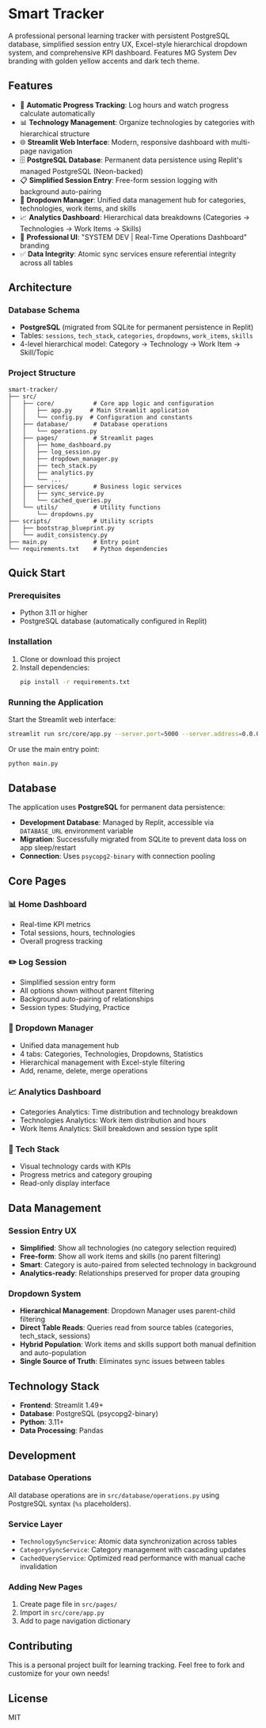 # Smart Tracker

A professional personal learning tracker with persistent PostgreSQL database, simplified session entry UX, Excel-style hierarchical dropdown system, and comprehensive KPI dashboard. Features MG System Dev branding with golden yellow accents and dark tech theme.

## Features

- 🎯 **Automatic Progress Tracking**: Log hours and watch progress calculate automatically
- 📊 **Technology Management**: Organize technologies by categories with hierarchical structure
- 🌐 **Streamlit Web Interface**: Modern, responsive dashboard with multi-page navigation
- 🗄️ **PostgreSQL Database**: Permanent data persistence using Replit's managed PostgreSQL (Neon-backed)
- 📋 **Simplified Session Entry**: Free-form session logging with background auto-pairing
- 🔧 **Dropdown Manager**: Unified data management hub for categories, technologies, work items, and skills
- 📈 **Analytics Dashboard**: Hierarchical data breakdowns (Categories → Technologies → Work Items → Skills)
- 🎨 **Professional UI**: "SYSTEM DEV | Real-Time Operations Dashboard" branding
- ✅ **Data Integrity**: Atomic sync services ensure referential integrity across all tables

## Architecture

### Database Schema
- **PostgreSQL** (migrated from SQLite for permanent persistence in Replit)
- Tables: `sessions`, `tech_stack`, `categories`, `dropdowns`, `work_items`, `skills`
- 4-level hierarchical model: Category → Technology → Work Item → Skill/Topic

### Project Structure
```
smart-tracker/
├── src/
│   ├── core/           # Core app logic and configuration
│   │   ├── app.py     # Main Streamlit application
│   │   └── config.py  # Configuration and constants
│   ├── database/       # Database operations
│   │   └── operations.py
│   ├── pages/          # Streamlit pages
│   │   ├── home_dashboard.py
│   │   ├── log_session.py
│   │   ├── dropdown_manager.py
│   │   ├── tech_stack.py
│   │   ├── analytics.py
│   │   └── ...
│   ├── services/       # Business logic services
│   │   ├── sync_service.py
│   │   └── cached_queries.py
│   └── utils/          # Utility functions
│       └── dropdowns.py
├── scripts/            # Utility scripts
│   ├── bootstrap_blueprint.py
│   └── audit_consistency.py
├── main.py             # Entry point
└── requirements.txt    # Python dependencies
```

## Quick Start

### Prerequisites

- Python 3.11 or higher
- PostgreSQL database (automatically configured in Replit)

### Installation

1. Clone or download this project
2. Install dependencies:
   ```bash
   pip install -r requirements.txt
   ```

### Running the Application

Start the Streamlit web interface:

```bash
streamlit run src/core/app.py --server.port=5000 --server.address=0.0.0.0
```

Or use the main entry point:

```bash
python main.py
```

## Database

The application uses **PostgreSQL** for permanent data persistence:

- **Development Database**: Managed by Replit, accessible via `DATABASE_URL` environment variable
- **Migration**: Successfully migrated from SQLite to prevent data loss on app sleep/restart
- **Connection**: Uses `psycopg2-binary` with connection pooling

## Core Pages

### 📊 Home Dashboard
- Real-time KPI metrics
- Total sessions, hours, technologies
- Overall progress tracking

### ✏️ Log Session
- Simplified session entry form
- All options shown without parent filtering
- Background auto-pairing of relationships
- Session types: Studying, Practice

### 🔧 Dropdown Manager
- Unified data management hub
- 4 tabs: Categories, Technologies, Dropdowns, Statistics
- Hierarchical management with Excel-style filtering
- Add, rename, delete, merge operations

### 📈 Analytics Dashboard
- Categories Analytics: Time distribution and technology breakdown
- Technologies Analytics: Work item distribution and hours
- Work Items Analytics: Skill breakdown and session type split

### 🎯 Tech Stack
- Visual technology cards with KPIs
- Progress metrics and category grouping
- Read-only display interface

## Data Management

### Session Entry UX
- **Simplified**: Show all technologies (no category selection required)
- **Free-form**: Show all work items and skills (no parent filtering)
- **Smart**: Category is auto-paired from selected technology in background
- **Analytics-ready**: Relationships preserved for proper data grouping

### Dropdown System
- **Hierarchical Management**: Dropdown Manager uses parent-child filtering
- **Direct Table Reads**: Queries read from source tables (categories, tech_stack, sessions)
- **Hybrid Population**: Work items and skills support both manual definition and auto-population
- **Single Source of Truth**: Eliminates sync issues between tables

## Technology Stack

- **Frontend**: Streamlit 1.49+
- **Database**: PostgreSQL (psycopg2-binary)
- **Python**: 3.11+
- **Data Processing**: Pandas

## Development

### Database Operations
All database operations are in `src/database/operations.py` using PostgreSQL syntax (`%s` placeholders).

### Service Layer
- `TechnologySyncService`: Atomic data synchronization across tables
- `CategorySyncService`: Category management with cascading updates
- `CachedQueryService`: Optimized read performance with manual cache invalidation

### Adding New Pages
1. Create page file in `src/pages/`
2. Import in `src/core/app.py`
3. Add to page navigation dictionary

## Contributing

This is a personal project built for learning tracking. Feel free to fork and customize for your own needs!

## License

MIT
